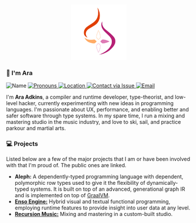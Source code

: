 <p align="center">
  <a href="http://github.com/iamrecursion">
      <img
          src="https://github.com/iamrecursion/iamrecursion/blob/main/resources/Flame%20Lesbian.png"
          alt="Ara Adkins"
          width="150"
      />
  </a>
</p>

### 👋 I'm Ara

<p>
  <img src="https://img.shields.io/static/v1?label=Name&message=Ara%20Adkins&color=2ec352&labelColor=2c3239"
       alt="Name">
  <a href="https://pronoun.is/she">
    <img src="https://img.shields.io/static/v1?label=Pronouns&message=she%2Fher&color=2ec352&labelColor=2c3239"
         alt="Pronouns">
  </a>
  <a href="https://en.wikipedia.org/wiki/London">
    <img src="https://img.shields.io/static/v1?label=Location&message=London%2C%20UK&color=2ec352&labelColor=2c3239"
         alt="Location">
  </a>
  <a href="https://github.com/iamrecursion/iamrecursion/issues/new?assignees=iamrecursion&labels=Category%3A+Ara%2C+Type%3A+Question&template=question.md&title=">
    <img src="https://img.shields.io/static/v1?label=Contact&message=Open%20Issue&color=2ec352&labelColor=2c3239"
         alt="Contact via Issue">
  </a>
  <a href="mailto:me@ara.io">
    <img src="https://img.shields.io/static/v1?label=Email&message=Click%20Here&color=2ec352&labelColor=2c3239"
         alt="Email">
  </a>
</p>

I'm **Ara Adkins**, a compiler and runtime developer, type-theorist, and
low-level hacker, currently experimenting with new ideas in programming
languages. I'm passionate about UX, performance, and enabling better and safer
software through type systems. In my spare time, I run a mixing and mastering
studio in the music industry, and love to ski, sail, and practice parkour and
martial arts.

### 💻 Projects

Listed below are a few of the major projects that I am or have been involved
with that I'm proud of. The public ones are linked.

- **Aleph:** A dependently-typed programming language with dependent,
  polymorphic row types used to give it the flexibility of dynamically-typed
  systems. It is built on top of an advanced, generational graph IR and is
  implemented on top of [GraalVM](https://github.com/oracle/graal).
- [**Enso Engine:**](https://github.com/enso-org/enso) Hybrid visual and textual
  functional programming, employing runtime features to provide insight into
  user data at any level.
- [**Recursion Music:**](https://iamrecursion.com) Mixing and mastering in a
  custom-built studio.

<!-- ![Ara's Stats](https://github-readme-stats.vercel.app/api?username=iamrecursion&hide=["stars"]&show_icons=true&count_private=true&text_color=000000&title_color=000000&icon_color=000000&hide_border=true) -->
